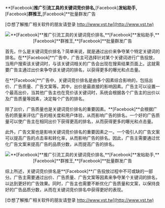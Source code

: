**[Facebook]**推广引流工具的关键词竞价排名,**[Facebook]**发帖助手,**[Facebook]**群推王,**[Facebook]**批量群发广告

[😍想了解推广相关软件的朋友请登录 http://www.vst.tw](http://www.vst.tw)

 <center><img src="https://vst.tw/MP4/tuiguang/png/3.png" alt="**[Facebook]**推广引流工具的关键词竞价排名,**[Facebook]**发帖助手,**[Facebook]**群推王,**[Facebook]**批量群发广告"></center>

首先，什么是关键词竞价排名？简单来说，就是通过出价来争夺某个特定关键词的排名。在**[Facebook]**广告中，广告主可选择针对某个关键词进行广告投放，当用户搜索该关键词时，与该关键词相关的广告会出现在搜索结果页面上。这就需要广告主通过出价来争夺该关键词的排名，以获得更多的曝光和点击量。

在**[Facebook]**广告中，关键词竞价排名是由多个因素综合影响的，包括出价、广告质量、广告文案等。其中，出价是最直接的影响因素。广告主可以设置一个最高出价，当其他广告主也在竞价该关键词时，系统会根据各个广告主的出价以及广告质量等因素，决定每个广告的排名。

除了出价，广告质量也是关键词竞价排名的重要因素。**[Facebook]**会根据广告的质量来评估广告的相关度和用户体验，从而影响广告的排名。一个好的广告质量可以使广告主在相同出价下获得更高的排名，从而获得更多的曝光和点击量。

此外，广告文案也是影响关键词竞价排名的重要因素之一。一个吸引人的广告文案可以提高广告的点击率和转化率，从而影响广告的排名。因此，广告主需要通过优化广告文案来提高广告的品质分数，从而提高广告的排名。

 <center><img src="https://vst.tw/MP4/tuiguang/png/3.png" alt="**[Facebook]**推广引流工具的关键词竞价排名,**[Facebook]**发帖助手,**[Facebook]**群推王,**[Facebook]**批量群发广告"></center>

综上所述，关键词竞价排名是**[Facebook]**广告投放过程中不可或缺的一部分。广告主需要通过出价、广告质量、广告文案等因素来争夺某个关键词的排名，以达到更好的广告效果。同时，广告主也需要不断优化广告质量和文案，以保持良好的广告品质分数，从而在关键词竞价排名中获得更好的表现。

[😍想了解推广相关软件的朋友请登录 http://www.vst.tw](http://www.vst.tw)



